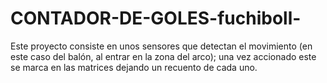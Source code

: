 # CONTADOR-DE-GOLES-fuchiboll-
Este proyecto consiste en unos sensores que detectan el movimiento (en este caso del balón, al entrar en la zona del arco); una vez accionado este se marca en las matrices dejando un recuento de cada uno.
